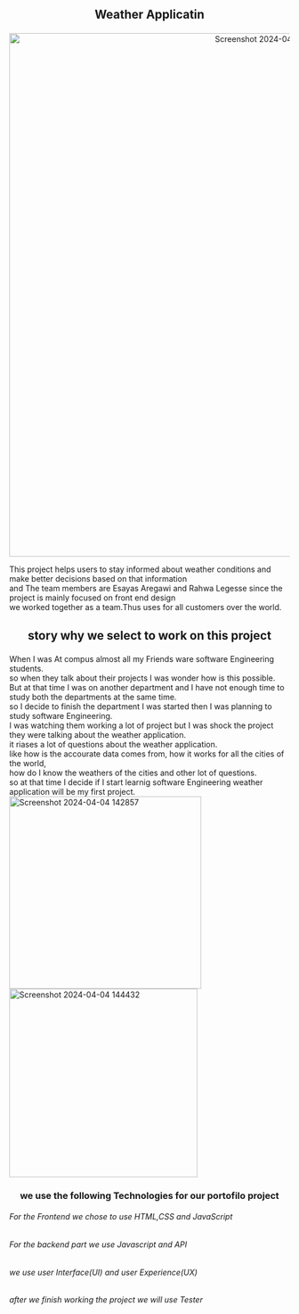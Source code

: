 ##                                           <p align="center">Weather Applicatin</p>


<p align="center"><img width="939" alt="Screenshot 2024-04-06 103023" src="https://github.com/RahwaLegesse/Blog/assets/123195251/47064d7a-4064-40e3-a62f-81a8fc7e6b1c">
</p>



        
This project helps users to stay informed about weather conditions and make better decisions based on that information<br>and The team members are Esayas Aregawi and Rahwa Legesse since the project is mainly focused on front end design<br> 
we worked together as a team.Thus uses for all customers over the world.
##            <p align="center">story why we select to work on this project </p>

When I was At compus  almost all my Friends ware software Engineering students.<br>so when they talk about their projects I was wonder how is  this possible. <br>But at that time I was on another department  and  I have not enough time to study both the departments at the same time.<br>so I decide to finish the department I was started then I was planning to study  software Engineering. <br>I was watching  them working a lot of project but I was shock the project they were talking about the weather application.<br>it riases a lot of questions about the weather application.<br>like how is the accourate data comes from, how it works for all the cities of the world,<br> how do I know the weathers of the cities and other lot of questions.<br>so at that time I decide if I start learnig software Engineering weather application will be my first project. 
<img width="345" alt="Screenshot 2024-04-04 142857" src="https://github.com/RahwaLegesse/Blog/assets/123195251/6b584b8e-833b-40ea-b6c3-b6d85fdfb7c0">
<img width="338" alt="Screenshot 2024-04-04 144432" src="https://github.com/RahwaLegesse/Blog/assets/123195251/b7fcbde9-3c52-4143-8f41-2310ac7df5b6">
###      <p align="center">we use the following Technologies for our portofilo project</p>
###### For the Frontend we chose to use HTML,CSS and JavaScript<br>
###### For the backend part we use Javascript and API<br>
###### we use user Interface(UI) and user Experience(UX)<br>
###### after we finish working the project we will use Tester

